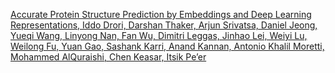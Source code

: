 [Accurate Protein Structure Prediction by Embeddings and Deep Learning Representations,
Iddo Drori, Darshan Thaker, Arjun Srivatsa, Daniel Jeong, Yueqi Wang, Linyong Nan, Fan Wu, Dimitri Leggas, Jinhao Lei, Weiyi Lu, Weilong Fu, Yuan Gao, Sashank Karri, Anand Kannan, Antonio Khalil Moretti, Mohammed AlQuraishi, Chen Keasar, Itsik Pe’er](https://github.com/idrori/cu-tsp/blob/master/paper/CUProtein.pdf)
